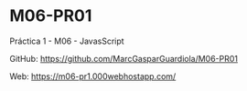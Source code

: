 # M06-PR01
Práctica 1 - M06 - JavasScript

GitHub: https://github.com/MarcGasparGuardiola/M06-PR01

Web: https://m06-pr1.000webhostapp.com/